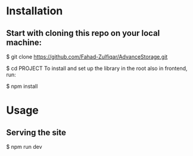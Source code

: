 
# Installation


## Start with cloning this repo on your local machine:

$ git clone https://github.com/Fahad-Zulfiqar/AdvanceStorage.git


$ cd PROJECT
To install and set up the library in the root also in frontend, run:

$ npm install 

# Usage
 ## Serving the site
$ npm run dev

